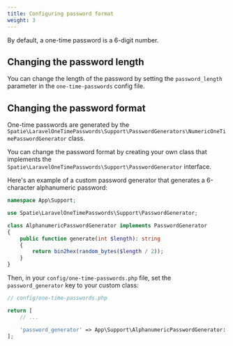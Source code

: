```yaml
---
title: Configuring password format
weight: 3
---
```


By default, a one-time password is a 6-digit number. 

## Changing the password length

You can change the length of the password by setting the `password_length` parameter in the `one-time-passwords` config file.

## Changing the password format

One-time passwords are generated by the  `Spatie\LaravelOneTimePasswords\Support\PasswordGenerators\NumericOneTimePasswordGenerator` class.

You can change the password format by creating your own class that implements the `Spatie\LaravelOneTimePasswords\Support\PasswordGenerator` interface.

Here's an example of a custom password generator that generates a 6-character alphanumeric password:

```php
namespace App\Support;

use Spatie\LaravelOneTimePasswords\Support\PasswordGenerator;

class AlphanumericPasswordGenerator implements PasswordGenerator
{
    public function generate(int $length): string
    {
        return bin2hex(random_bytes($length / 2));
    }
}
```

Then, in your `config/one-time-passwords.php` file, set the `password_generator` key to your custom class:

```php
// config/one-time-passwords.php

return [
    // ...

    'password_generator' => App\Support\AlphanumericPasswordGenerator::class,
];
```

